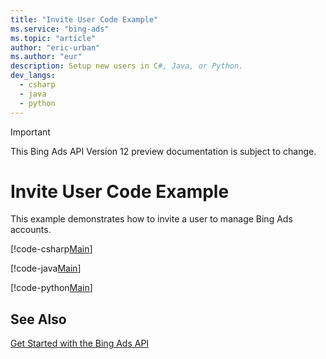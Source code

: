 ```yaml
---
title: "Invite User Code Example"
ms.service: "bing-ads"
ms.topic: "article"
author: "eric-urban"
ms.author: "eur"
description: Setup new users in C#, Java, or Python.
dev_langs:
  - csharp
  - java
  - python
---
```

> [!IMPORTANT]
> This Bing Ads API Version 12 preview documentation is subject to change.
# Invite User Code Example
This example demonstrates how to invite a user to manage Bing Ads accounts.

[!code-csharp[Main](../../../BingAds-dotNet-SDK/examples/BingAdsExamples/BingAdsExamplesLibrary/v11/InviteUser.cs)]

[!code-java[Main](../../../BingAds-Java-SDK/examples/BingAdsDesktopApp/src/main/java/com/microsoft/bingads/examples/v11/InviteUser.java)]

[!code-python[Main](../../../BingAds-Python-SDK/examples/BingAdsPythonConsoleExamples/BingAdsPythonConsoleExamples/v11/invite_user.py)]

## See Also
[Get Started with the Bing Ads API](../guides/get-started.md)  
